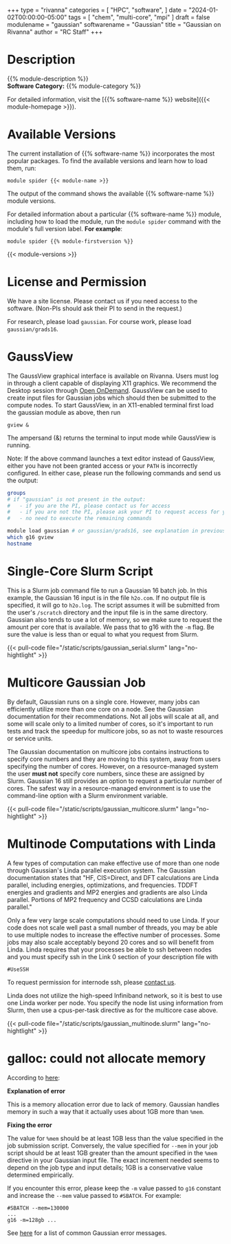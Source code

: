 +++
type = "rivanna"
categories = [
  "HPC",
  "software",
]
date = "2024-01-02T00:00:00-05:00"
tags = [
  "chem",
  "multi-core",
  "mpi"
]
draft = false
modulename = "gaussian"
softwarename = "Gaussian"
title = "Gaussian on Rivanna"
author = "RC Staff"
+++

# Description
{{% module-description %}}
<br>
**Software Category:** {{% module-category %}}

For detailed information, visit the [{{% software-name %}} website]({{< module-homepage >}}).

# Available Versions
The current installation of {{% software-name %}} incorporates the most popular packages. To find the available versions and learn how to load them, run:

```
module spider {{< module-name >}}
```

The output of the command shows the available {{% software-name %}} module versions.

For detailed information about a particular {{% software-name %}} module, including how to load the module, run the `module spider` command with the module's full version label. __For example__:
```
module spider {{% module-firstversion %}}
```

{{< module-versions >}}

# License and Permission
We have a site license. Please contact us if you need access to the software. (Non-PIs should ask their PI to send in the request.)

For research, please load `gaussian`. For course work, please load `gaussian/grads16`.

# GaussView
The GaussView graphical interface is available on Rivanna.  Users must log in through a client capable of displaying X11 graphics.  We recommend the Desktop session through [Open OnDemand](/userinfo/rivanna/ood/overview).  GaussView can be used to create input files for Gaussian jobs which should then be submitted to the compute nodes.  To start GaussView, in an X11-enabled terminal first load the gaussian module as above, then run
```
gview &
```
The ampersand (&) returns the terminal to input mode while GaussView is running. 

Note: If the above command launches a text editor instead of GaussView, either you have not been granted access or your `PATH` is incorrectly configured. In either case, please run the following commands and send us the output:

```bash
groups
# if "gaussian" is not present in the output:
#   - if you are the PI, please contact us for access
#   - if you are not the PI, please ask your PI to request access for you
#   - no need to execute the remaining commands

module load gaussian # or gaussian/grads16, see explanation in previous section
which g16 gview
hostname
```

# Single-Core Slurm Script
This is a Slurm job command file to run a Gaussian 16 batch job. In this example, the Gaussian 16 input is in the file `h2o.com`.  If no output file is specified, it will go to `h2o.log`.  The script assumes it will be submitted from the user's `/scratch` directory and the input file is in the same directory.  Gaussian also tends to use a lot of memory, so we make sure to request the amount per core that is available.  We pass that to g16 with the `-m` flag.  Be sure the value is less than or equal to what you request from Slurm.

{{< pull-code file="/static/scripts/gaussian_serial.slurm" lang="no-hightlight" >}}

# Multicore Gaussian Job
By default, Gaussian runs on a single core.  However, many jobs can efficiently utilize more than one core on a node.  See the Gaussian documentation for their recommendations.  Not all jobs will scale at all, and some will scale only to a limited number of cores, so it's important to run tests and track the speedup for multicore jobs, so as not to waste resources or service units.

The Gaussian documentation on multicore jobs contains instructions to specify core numbers and they are moving to this system, away from users specifying the number of cores.  However, on a resource-managed system the user **must not** specify core numbers, since these are assigned by Slurm.  Gaussian 16 still provides an option to request a particular number of cores.  The safest way in a resource-managed environment is to use the command-line option with a Slurm environment variable.

{{< pull-code file="/static/scripts/gaussian_multicore.slurm" lang="no-hightlight" >}}

# Multinode Computations with Linda
A few types of computation can make effective use of more than one node through Gaussian's Linda parallel execution system.  The Gaussian documentation states that "HF, CIS=Direct, and DFT calculations are Linda parallel, including energies, optimizations, and frequencies. TDDFT energies and gradients and MP2 energies and gradients are also Linda parallel. Portions of MP2 frequency and CCSD calculations are Linda parallel."

Only a few very large scale computations should need to use Linda.  If your code does not scale well past a small number of threads, you may be able to use multiple nodes to increase the effective number of processes.  Some jobs may also scale acceptably beyond 20 cores and so will benefit from Linda.  Linda requires that your processes be able to ssh between nodes and you must specify ssh in the Link 0 section of your description file with

```
#UseSSH
```
To request permission for internode ssh, please [contact us](/support).

Linda does not utilize the high-speed Infiniband network, so it is best to use one Linda worker per node.  You specify the node list using information from Slurm, then use a cpus-per-task directive as for the multicore case above.

{{< pull-code file="/static/scripts/gaussian_multinode.slurm" lang="no-hightlight" >}}

# galloc: could not allocate memory
According to [here](https://docs.computecanada.ca/wiki/Gaussian_error_messages#galloc:_could_not_allocate_memory):

**Explanation of error**

This is a memory allocation error due to lack of memory. Gaussian handles memory in such a way that it actually uses about 1GB more than `%mem`.

**Fixing the error**

The value for `%mem` should be at least 1GB less than the value specified in the job submission script. Conversely, the value specified for `--mem` in your job script should be at least 1GB greater than the amount specified in the `%mem` directive in your Gaussian input file. The exact increment needed seems to depend on the job type and input details; 1GB is a conservative value determined empirically.

If you encounter this error, please keep the `-m` value passed to `g16` constant and increase the `--mem` value passed to `#SBATCH`. For example:
```
#SBATCH --mem=130000
...
g16 -m=128gb ...
```

See [here](https://docs.computecanada.ca/wiki/Gaussian_error_messages) for a list of common Gaussian error messages.

